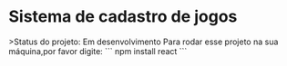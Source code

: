 <h1>Sistema de cadastro de jogos</h1>
>Status do projeto: Em desenvolvimento
Para rodar esse projeto na sua máquina,por favor digite:
```
npm install react
```




